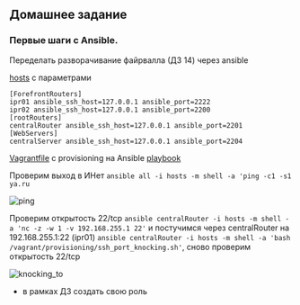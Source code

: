 Домашнее задание
---------------------
### Первые шаги с Ansible.
Переделать разворачивание файрвалла (ДЗ 14) через ansible

[hosts](https://github.com/kyourselfer/OTUS_LinuxAdmin201804/blob/master/lesson16_ansible/hosts) с параметрами
```
[ForefrontRouters]
ipr01 ansible_ssh_host=127.0.0.1 ansible_port=2222
ipr02 ansible_ssh_host=127.0.0.1 ansible_port=2200
[rootRouters]
centralRouter ansible_ssh_host=127.0.0.1 ansible_port=2201
[WebServers]
centralServer ansible_ssh_host=127.0.0.1 ansible_port=2204
```
[Vagrantfile](https://github.com/kyourselfer/OTUS_LinuxAdmin201804/blob/master/lesson16_ansible/Vagrantfile) с provisioning на Ansible [playbook](https://github.com/kyourselfer/OTUS_LinuxAdmin201804/blob/master/lesson16_ansible/Start.yml)

Проверим выход в ИНет `ansible all -i hosts -m shell -a 'ping -c1 -s1 ya.ru`

![ping](https://github.com/kyourselfer/OTUS_LinuxAdmin201804/blob/master/lesson16_ansible/PrnScr/ping.gif)

Проверим открытость 22/tcp `ansible centralRouter -i hosts -m shell -a 'nc -z -w 1 -v 192.168.255.1 22'` и
постучимся через centralRouter на 192.168.255.1:22 (ipr01) `ansible centralRouter -i hosts -m shell -a 'bash /vagrant/provisioning/ssh_port_knocking.sh'`, сново проверим открытость 22/tcp

![knocking_to](https://github.com/kyourselfer/OTUS_LinuxAdmin201804/blob/master/lesson16_ansible/PrnScr/knocking_port.gif)

* в рамках ДЗ создать свою роль


